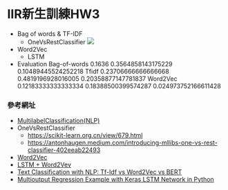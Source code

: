 # IIR新生訓練HW3
- Bag of words & TF-IDF
    - OneVsRestClassifier
    ![](https://i.imgur.com/Nl1lVem.png)
- Word2Vec
    - LSTM
- Evaluation
Bag-of-words
0.1636
0.3564858143175229
0.10489445524252218
Tfidf
0.23706666666666668
0.4819196928016005
0.20358877147781837
Word2Vec
0.12183333333333334
0.18388500399574287
0.024973752166611428

### 參考網址
- [MultilabelClassification(NLP)](https://blog.csdn.net/s09094031/article/details/80792436)
- OneVsRestClassifier
    - https://scikit-learn.org.cn/view/679.html
    - https://antonhaugen.medium.com/introducing-mllibs-one-vs-rest-classifier-402eeab22493
- [Word2Vec](https://mmchiou.gitbooks.io/ai_gc_methodology_2018_v1-private/content/zhong-wen-word2vector/ke-ji-da-lei-tai-jie-shao-wen-jian-wordvector-jeiba.html)
- [LSTM + Word2Vev](https://www.kaggle.com/guichristmann/lstm-classification-model-with-word2vec)
- [Text Classification with NLP: Tf-Idf vs Word2Vec vs BERT](https://towardsdatascience.com/text-classification-with-nlp-tf-idf-vs-word2vec-vs-bert-41ff868d1794)
- [Multioutput Regression Example with Keras LSTM Network in Python](https://www.datatechnotes.com/2019/12/multi-output-regression-example-with_24.html)